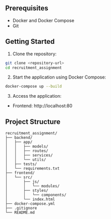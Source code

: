## Prerequisites

- Docker and Docker Compose
- Git

## Getting Started

1. Clone the repository:
```bash
git clone <repository-url>
cd recruitment_assignment
```

2. Start the application using Docker Compose:
```bash
docker-compose up --build
```

3. Access the application:
- Frontend: http://localhost:80

## Project Structure

```
recruitment_assignment/
├── backend/
│   ├── app/
│   │   ├── models/
│   │   ├── routes/
│   │   ├── services/
│   │   └── utils/
│   ├── tests/
│   └── requirements.txt
├── frontend/
│   └── src/
│       ├── js/
│       │   └── modules/
│       ├── styles/
│       │   └── components/
│       └── index.html
├── docker-compose.yml
├── .gitignore
└── README.md
```
